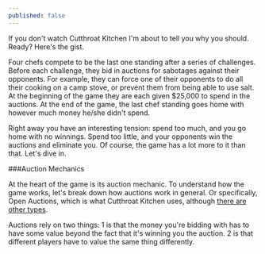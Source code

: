 ```yaml
---
published: false
---
```



If you don't watch Cutthroat Kitchen I'm about to tell you why you should. Ready? Here's the gist.

Four chefs compete to be the last one standing after a series of challenges. Before each challenge, they bid in auctions for sabotages against their opponents. For example, they can force one of their opponents to do all their cooking on a camp stove, or prevent them from being able to use salt. At the beginning of the game they are each given $25,000 to spend in the auctions. At the end of the game, the last chef standing goes home with however much money he/she didn't spend.

Right away you have an interesting tension: spend too much, and you go home with no winnings. Spend too little, and your opponents win the auctions and eliminate you. Of course, the game has a lot more to it than that. Let's dive in.

###Auction Mechanics

At the heart of the game is its auction mechanic. To understand how the game works, let's break down how auctions work in general. Or specifically, Open Auctions, which is what Cutthroat Kitchen uses, although [there are other types]().

Auctions rely on two things: 1 is that the money you're bidding with has to have some value beyond the fact that it's winning you the auction. 2 is that different players have to value the same thing differently.
